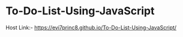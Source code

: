 # To-Do-List-Using-JavaScript
Host Link:- https://evi7princ8.github.io/To-Do-List-Using-JavaScript/
